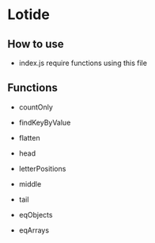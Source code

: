 # Lotide

## How to use
* index.js
require functions using this file

## Functions
* countOnly

* findKeyByValue
* flatten
* head
* letterPositions

* middle
* tail


* eqObjects

* eqArrays